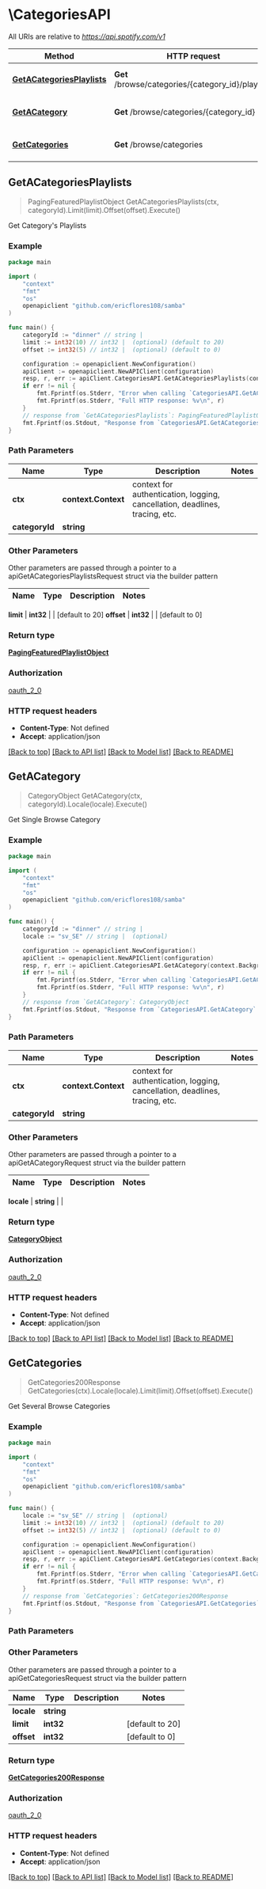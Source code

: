 # \CategoriesAPI

All URIs are relative to *https://api.spotify.com/v1*

Method | HTTP request | Description
------------- | ------------- | -------------
[**GetACategoriesPlaylists**](CategoriesAPI.md#GetACategoriesPlaylists) | **Get** /browse/categories/{category_id}/playlists | Get Category&#39;s Playlists 
[**GetACategory**](CategoriesAPI.md#GetACategory) | **Get** /browse/categories/{category_id} | Get Single Browse Category 
[**GetCategories**](CategoriesAPI.md#GetCategories) | **Get** /browse/categories | Get Several Browse Categories 



## GetACategoriesPlaylists

> PagingFeaturedPlaylistObject GetACategoriesPlaylists(ctx, categoryId).Limit(limit).Offset(offset).Execute()

Get Category's Playlists 



### Example

```go
package main

import (
	"context"
	"fmt"
	"os"
	openapiclient "github.com/ericflores108/samba"
)

func main() {
	categoryId := "dinner" // string | 
	limit := int32(10) // int32 |  (optional) (default to 20)
	offset := int32(5) // int32 |  (optional) (default to 0)

	configuration := openapiclient.NewConfiguration()
	apiClient := openapiclient.NewAPIClient(configuration)
	resp, r, err := apiClient.CategoriesAPI.GetACategoriesPlaylists(context.Background(), categoryId).Limit(limit).Offset(offset).Execute()
	if err != nil {
		fmt.Fprintf(os.Stderr, "Error when calling `CategoriesAPI.GetACategoriesPlaylists``: %v\n", err)
		fmt.Fprintf(os.Stderr, "Full HTTP response: %v\n", r)
	}
	// response from `GetACategoriesPlaylists`: PagingFeaturedPlaylistObject
	fmt.Fprintf(os.Stdout, "Response from `CategoriesAPI.GetACategoriesPlaylists`: %v\n", resp)
}
```

### Path Parameters


Name | Type | Description  | Notes
------------- | ------------- | ------------- | -------------
**ctx** | **context.Context** | context for authentication, logging, cancellation, deadlines, tracing, etc.
**categoryId** | **string** |  | 

### Other Parameters

Other parameters are passed through a pointer to a apiGetACategoriesPlaylistsRequest struct via the builder pattern


Name | Type | Description  | Notes
------------- | ------------- | ------------- | -------------

 **limit** | **int32** |  | [default to 20]
 **offset** | **int32** |  | [default to 0]

### Return type

[**PagingFeaturedPlaylistObject**](PagingFeaturedPlaylistObject.md)

### Authorization

[oauth_2_0](../README.md#oauth_2_0)

### HTTP request headers

- **Content-Type**: Not defined
- **Accept**: application/json

[[Back to top]](#) [[Back to API list]](../README.md#documentation-for-api-endpoints)
[[Back to Model list]](../README.md#documentation-for-models)
[[Back to README]](../README.md)


## GetACategory

> CategoryObject GetACategory(ctx, categoryId).Locale(locale).Execute()

Get Single Browse Category 



### Example

```go
package main

import (
	"context"
	"fmt"
	"os"
	openapiclient "github.com/ericflores108/samba"
)

func main() {
	categoryId := "dinner" // string | 
	locale := "sv_SE" // string |  (optional)

	configuration := openapiclient.NewConfiguration()
	apiClient := openapiclient.NewAPIClient(configuration)
	resp, r, err := apiClient.CategoriesAPI.GetACategory(context.Background(), categoryId).Locale(locale).Execute()
	if err != nil {
		fmt.Fprintf(os.Stderr, "Error when calling `CategoriesAPI.GetACategory``: %v\n", err)
		fmt.Fprintf(os.Stderr, "Full HTTP response: %v\n", r)
	}
	// response from `GetACategory`: CategoryObject
	fmt.Fprintf(os.Stdout, "Response from `CategoriesAPI.GetACategory`: %v\n", resp)
}
```

### Path Parameters


Name | Type | Description  | Notes
------------- | ------------- | ------------- | -------------
**ctx** | **context.Context** | context for authentication, logging, cancellation, deadlines, tracing, etc.
**categoryId** | **string** |  | 

### Other Parameters

Other parameters are passed through a pointer to a apiGetACategoryRequest struct via the builder pattern


Name | Type | Description  | Notes
------------- | ------------- | ------------- | -------------

 **locale** | **string** |  | 

### Return type

[**CategoryObject**](CategoryObject.md)

### Authorization

[oauth_2_0](../README.md#oauth_2_0)

### HTTP request headers

- **Content-Type**: Not defined
- **Accept**: application/json

[[Back to top]](#) [[Back to API list]](../README.md#documentation-for-api-endpoints)
[[Back to Model list]](../README.md#documentation-for-models)
[[Back to README]](../README.md)


## GetCategories

> GetCategories200Response GetCategories(ctx).Locale(locale).Limit(limit).Offset(offset).Execute()

Get Several Browse Categories 



### Example

```go
package main

import (
	"context"
	"fmt"
	"os"
	openapiclient "github.com/ericflores108/samba"
)

func main() {
	locale := "sv_SE" // string |  (optional)
	limit := int32(10) // int32 |  (optional) (default to 20)
	offset := int32(5) // int32 |  (optional) (default to 0)

	configuration := openapiclient.NewConfiguration()
	apiClient := openapiclient.NewAPIClient(configuration)
	resp, r, err := apiClient.CategoriesAPI.GetCategories(context.Background()).Locale(locale).Limit(limit).Offset(offset).Execute()
	if err != nil {
		fmt.Fprintf(os.Stderr, "Error when calling `CategoriesAPI.GetCategories``: %v\n", err)
		fmt.Fprintf(os.Stderr, "Full HTTP response: %v\n", r)
	}
	// response from `GetCategories`: GetCategories200Response
	fmt.Fprintf(os.Stdout, "Response from `CategoriesAPI.GetCategories`: %v\n", resp)
}
```

### Path Parameters



### Other Parameters

Other parameters are passed through a pointer to a apiGetCategoriesRequest struct via the builder pattern


Name | Type | Description  | Notes
------------- | ------------- | ------------- | -------------
 **locale** | **string** |  | 
 **limit** | **int32** |  | [default to 20]
 **offset** | **int32** |  | [default to 0]

### Return type

[**GetCategories200Response**](GetCategories200Response.md)

### Authorization

[oauth_2_0](../README.md#oauth_2_0)

### HTTP request headers

- **Content-Type**: Not defined
- **Accept**: application/json

[[Back to top]](#) [[Back to API list]](../README.md#documentation-for-api-endpoints)
[[Back to Model list]](../README.md#documentation-for-models)
[[Back to README]](../README.md)


